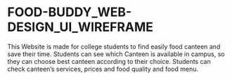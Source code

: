 # FOOD-BUDDY_WEB-DESIGN_UI_WIREFRAME
This Website is made for college students to find easily food canteen and save their time. Students can see which Canteen is available in campus, so they can choose best canteen according to their choice. Students can check canteen’s services, prices and food quality and food menu.
